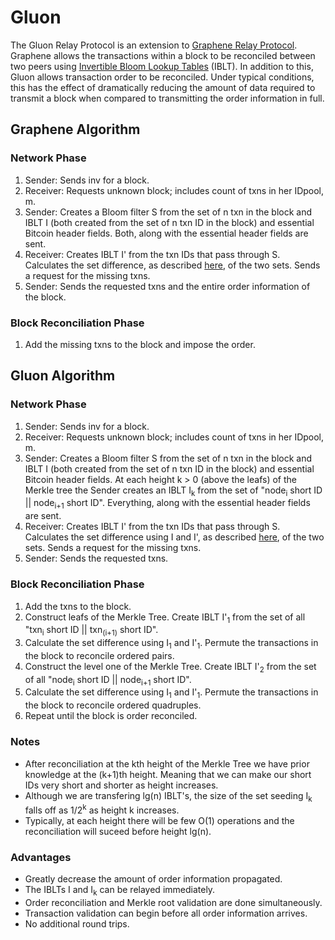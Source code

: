 # Gluon
The Gluon Relay Protocol is an extension to [Graphene Relay Protocol](https://people.cs.umass.edu/~gbiss/graphene.pdf). Graphene allows the transactions within a block to be reconciled between two peers using [Invertible Bloom Lookup Tables](https://arxiv.org/pdf/1101.2245.pdf) (IBLT). In addition to this, Gluon allows transaction order to be reconciled. Under typical conditions, this has the effect of dramatically reducing the amount of data required to transmit a block when compared to transmitting the order information in full. 

## Graphene Algorithm
### Network Phase
1. Sender:    Sends inv for a block.
2. Receiver:  Requests unknown block; includes count of txns in her IDpool, m.
3. Sender:    Creates a Bloom filter S from the set of n txn in the block and IBLT I (both created from the set of n txn ID in the block) and essential Bitcoin header fields. Both, along with the essential header fields are sent.
4. Receiver:  Creates IBLT I' from the txn IDs that pass through S. Calculates the set difference, as described [here](https://dl.acm.org/citation.cfm?id=2018462), of the two sets. Sends a request for the missing txns.
5. Sender:    Sends the requested txns and the entire order information of the block.

### Block Reconciliation Phase
1. Add the missing txns to the block and impose the order. 

## Gluon Algorithm
### Network Phase
1. Sender:    Sends inv for a block.
2. Receiver:  Requests unknown block; includes count of txns in her IDpool, m.
3. Sender:    Creates a Bloom filter S from the set of n txn in the block and IBLT I (both created from the set of n txn ID in the block) and essential Bitcoin header fields. At each height k > 0 (above the leafs) of the Merkle tree the Sender creates an IBLT I<sub>k</sub> from the set of "node<sub>i</sub> short ID || node<sub>i+1</sub> short ID". Everything, along with the essential header fields are sent.
4. Receiver:  Creates IBLT I' from the txn IDs that pass through S. Calculates the set difference using I and I', as described [here](https://dl.acm.org/citation.cfm?id=2018462), of the two sets. Sends a request for the missing txns.
5. Sender:    Sends the requested txns.

### Block Reconciliation Phase
1. Add the txns to the block.
2. Construct leafs of the Merkle Tree. Create IBLT I'<sub>1</sub> from the set of all "txn<sub>i</sub> short ID || txn<sub>(i+1)</sub> short ID".
3. Calculate the set difference using I<sub>1</sub> and I'<sub>1</sub>. Permute the transactions in the block to reconcile ordered pairs.
4. Construct the level one of the Merkle Tree. Create IBLT I'<sub>2</sub> from the set of all "node<sub>i</sub> short ID || node<sub>i+1</sub> short ID".
5. Calculate the set difference using I<sub>1</sub> and I'<sub>1</sub>. Permute the transactions in the block to reconcile ordered quadruples.
6. Repeat until the block is order reconciled.

### Notes
+ After reconciliation at the kth height of the Merkle Tree we have prior knowledge at the (k+1)th height. Meaning that we can make our short IDs very short and shorter as height increases.
+ Although we are transfering lg(n) IBLT's, the size of the set seeding I<sub>k</sub> falls off as 1/2<sup>k</sup> as height k increases.
+ Typically, at each height there will be few O(1) operations and the reconciliation will suceed before height lg(n). 

### Advantages
+ Greatly decrease the amount of order information propagated.
+ The IBLTs I and I<sub>k</sub> can be relayed immediately.
+ Order reconciliation and Merkle root validation are done simultaneously.
+ Transaction validation can begin before all order information arrives. 
+ No additional round trips.
